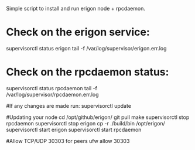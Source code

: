 Simple script to install and run erigon node + rpcdaemon.

# Check on the erigon service:
supervisorctl status erigon
tail -f /var/log/supervisor/erigon.err.log

# Check on the rpcdaemon status:
supervisorctl status rpcdaemon
tail -f /var/log/supervisor/rpcdaemon.err.log

#If any changes are made run:
supervisorctl update

#Updating your node
cd /opt/github/erigon/
git pull
make
supervisorctl stop rpcdaemon
supervisorctl stop erigon
cp -r ./build/bin /opt/erigon/
supervisorctl start erigon
supervisorctl start rpcdaemon

#Allow TCP/UDP 30303 for peers
ufw allow 30303



